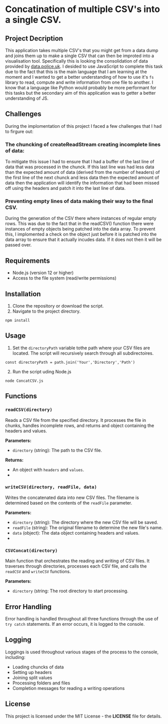 # Concatination of multiple CSV's into a single CSV.
## Project Decription
This application takes multiple CSV's that you might get from a data dump and joins them up to make a single CSV that can then be improted into a visualisation tool. Specifically this is looking the consolidation of data provided by [data.police.uk](https://data.police.uk/data/).
I desided to use JavaScript to complete this task due to the fact that this is the main language that I am learning at the moment and I wanted to get a better understanding of how to use it's `fs` library to read, compute and write information from one file to another.
I know that a language like Python would probably be more performant for this tasks but the secondary aim of this application was to getter a better understanding of JS.
## Challenges
During the implomentation of this project I faced a few challenges that I had to firgure out:
### The chuncking of createReadStream creating incomplete lines of data:
To mitigate this issue I had to ensure that I had a buffer of the last line of data that was processed in the chunck. If this last line was had less data than the expected amount of data (derived from the number of headers) of the first line of the next chunck and less data then
the expected amount of data then the application will identify the information that had been missed off using the headers and patch it into the last line of data.
### Preventing empty lines of data making their way to the final CSV.
During the generation of the CSV there where instances of regular empty rows. This was due to the fact that in the readCSV() function there were instances of empty objects being patched into the data array. To prevent this, I implomented a check on the object just before it is patched 
into the data array to ensure that it actually incudes data. If it does not then it will be passed over.
## Requirements
- Node.js (version 12 or higher)
- Access to the file system (read/write permissions)
## Installation
1. Clone the repository or download the script.
2. Navigate to the project directory.
```
npm install
```
## Usage
1. Set the `directoryPath` variable tothe path where your CSV files are located. The script will recursively search through all subdirectoires.
```
const directoryPath = path.join('Your','Directory','Path')
```
2. Run the script uding Node.js
```
node ConcatCSV.js
```
## Functions

### `readCSV(directory)`
Reads a CSV file from the specified directory. It processes the file in chunks, handles incomplete rows, and returns and object containing the headers and values.

**Parameters:**
- `directory` (string): The path to the CSV file.

**Returns:**
- An object with `headers` and `values`.
- 
### `writeCSV(directory, readFile, data)`
Writes the concatenated data into new CSV files. The filename is determined based on the contents of the `readFile` parameter.

**Parameters:**
- `directory` (string): The directory where the new CSV file will be saved.
- `readFile` (string): The original filename to determine the new file's name.
- `data` (object): The data object containing headers and values.
- 
### `CSVConcat(directory)`
Main function that orchestrates the reading and writing of CSV files. It traverses through directories, processes each CSV file, and calls the `readCSV` and `writeCSV` functions.

**Parameters:**
- `directory` (string: The root directory to start processing.

## Error Handling
Error handling is handled throughout all three functions through the use of `try catch` statements. If an error occurs, it is logged to the console.

## Logging
Loggings is used throughout various stages of the process to the console, including:
- Loading chuncks of data
- Setting up headers
- Joining split values
- Processing folders and files
- Completion messages for reading a writing operations

## License
This project is licensed under the MIT License - the **LICENSE** file for details.



